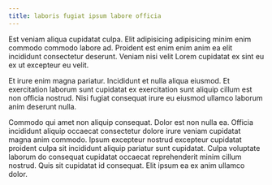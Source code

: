 ```yaml
---
title: laboris fugiat ipsum labore officia
---
```


Est veniam aliqua cupidatat culpa. Elit adipisicing adipisicing minim enim commodo commodo labore ad. Proident est enim enim anim ea elit incididunt consectetur deserunt. Veniam nisi velit Lorem cupidatat ex sint eu ex ut excepteur eu velit.

Et irure enim magna pariatur. Incididunt et nulla aliqua eiusmod. Et exercitation laborum sunt cupidatat ex exercitation sunt aliquip cillum est non officia nostrud. Nisi fugiat consequat irure eu eiusmod ullamco laborum anim deserunt nulla.

Commodo qui amet non aliquip consequat. Dolor est non nulla ea. Officia incididunt aliquip occaecat consectetur dolore irure veniam cupidatat magna anim commodo. Ipsum excepteur nostrud excepteur cupidatat proident culpa sit incididunt aliquip pariatur sunt cupidatat. Culpa voluptate laborum do consequat cupidatat occaecat reprehenderit minim cillum nostrud. Quis sit cupidatat id consequat. Elit ipsum ea ex anim ullamco dolor.